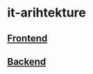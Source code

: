 # it-arihtekture

## [Frontend](https://github.com/nikkovacevic/it-arihtekture/blob/main/frontend/README.md)

## [Backend](https://github.com/nikkovacevic/it-arihtekture/blob/main/backend/README.md)
